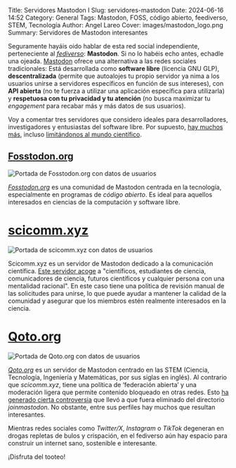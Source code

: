 Title: Servidores Mastodon I
Slug: servidores-mastodon
Date: 2024-06-16 14:52
Category: General
Tags: Mastodon, FOSS, código abierto, feediverso, STEM, Tecnología
Author: Angel Lareo
Cover: images/mastodon_logo.png
Summary: Servidores de Mastodon interesantes

Seguramente hayáis oido hablar de esta red social independiente, perteneciente al [*fediverso*](https://es.wikipedia.org/wiki/Fediverso): **Mastodon**. Si no lo habéis echo antes, echadle una ojeada. [Mastodon](https://joinmastodon.org/es) ofrece una alternativa a las redes sociales tradicionales: Está desarrollada como **software libre** (licencia GNU GLP), **descentralizada** (permite que autoalojes tu propio servidor ya nima a los usuarios unirse a servidores específicos en función de sus intereses), con **API abierta** (no te fuerza a utilizar una aplicación específica para utilizarla) y **respetuosa con tu privacidad y tu atención** (no busca maximizar tu *engagement* para recabar más y más datos de sus usuarios).

Voy a comentar tres servidores que considero ideales para desarrolladores, investigadores y entusiastas del software libre. Por supuesto, [hay muchos más](https://joinmastodon.org/es/servers), incluso [limitándonos al mundo científico](https://www.reddit.com/r/Mastodon/comments/yy71wh/is_there_a_science_mastodon/).

## [Fosstodon.org](https://fosstodon.org)

![Portada de Fosstodon.org con datos de usuarios]({static}/images/fosstodon_org.png "Fosstodon.org")

[*Fosstodon.org*](https://fosstodon.org) es una comunidad de Mastodon centrada en la tecnología, especialmente en programas de *código abierto*. Es ideal para aquellos interesados en ciencias de la computación y software libre.

# [scicomm.xyz](https://scicomm.xyz/)

![Portada de scicomm.xyz con datos de usuarios]({static}/images/scicomm_xyz.png "scicomm.xyz")

Scicomm.xyz es un servidor de Mastodon dedicado a la comunicación científica. [Este servidor acoge](https://opencollective.com/scicommxyz-mastodon-instance#category-ABOUT) a "científicos, estudiantes de ciencia, comunicadores de ciencia, futuros científicos y cualquier persona con una mentalidad racional". En este caso tiene una política de revisión manual de las solicitudes para unirse, lo que puede ayudar a mantener la calidad de la comunidad y asegurar que los miembros estén realmente interesados en la ciencia.

# [Qoto.org](https://qoto.org/)

![Portada de Qoto.org con datos de usuarios]({static}/images/qoto_org.png "Qoto.org")

[*Qoto.org*](https://qoto.org/) es un servidor de Mastodon centrado en las STEM (Ciencia, Tecnología, Ingeniería y Matemáticas, por sus siglas en inglés). Al contrario que *scicomm.xyz*, tiene una política de ‘federación abierta’  y una moderación ligera que permite contenido bloqueado en otras redes. Esto [ha generado cierta controversia](https://www.reddit.com/r/Mastodon/comments/z09ioa/qotoorg_an_inclusive_stemfocued_instance/) que llevó a que fuera eliminado del directorio *joinmastodon*. No obstante, entre sus perfiles hay muchos que resultan interesantes.

Mientras redes sociales como *Twitter/X*, *Instagram* o *TikTok* degeneran en drogas repletas de bulos y crispación, en el fediverso aún hay espacio para construir un internet sano, sostenible e interesante.

¡Disfruta del tooteo!